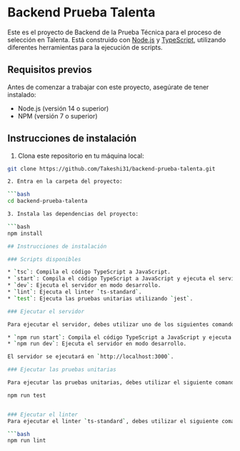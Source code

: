 # Backend Prueba Talenta

Este es el proyecto de Backend de la Prueba Técnica para el proceso de selección en Talenta. Está construido con [Node.js](https://nodejs.org/) y [TypeScript](https://www.typescriptlang.org/), utilizando diferentes herramientas para la ejecución de scripts.

## Requisitos previos

Antes de comenzar a trabajar con este proyecto, asegúrate de tener instalado:

- Node.js (versión 14 o superior)
- NPM (versión 7 o superior)

## Instrucciones de instalación

1. Clona este repositorio en tu máquina local:

  ```bash
  git clone https://github.com/Takeshi31/backend-prueba-talenta.git

2. Entra en la carpeta del proyecto:

  ```bash
  cd backend-prueba-talenta

3. Instala las dependencias del proyecto:

  ```bash
  npm install

## Instrucciones de instalación

### Scripts disponibles

* `tsc`: Compila el código TypeScript a JavaScript.
* `start`: Compila el código TypeScript a JavaScript y ejecuta el servidor.
* `dev`: Ejecuta el servidor en modo desarrollo.
* `lint`: Ejecuta el linter `ts-standard`.
* `test`: Ejecuta las pruebas unitarias utilizando `jest`.

### Ejecutar el servidor

Para ejecutar el servidor, debes utilizar uno de los siguientes comandos:

* `npm run start`: Compila el código TypeScript a JavaScript y ejecuta el servidor, una alternativa a tsc y nodemon.
* `npm run dev`: Ejecuta el servidor en modo desarrollo.

El servidor se ejecutará en `http://localhost:3000`.

### Ejecutar las pruebas unitarias

Para ejecutar las pruebas unitarias, debes utilizar el siguiente comando:
  
  npm run test


### Ejecutar el linter
Para ejecutar el linter `ts-standard`, debes utilizar el siguiente comando:

```bash
npm run lint
